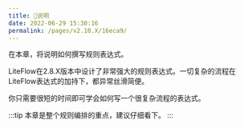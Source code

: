 ```yaml
---
title: 🍄说明
date: 2022-06-29 15:30:16
permalink: /pages/v2.10.X/16eca9/
---
```


在本章，将说明如何撰写规则表达式。

LiteFlow在2.8.X版本中设计了非常强大的规则表达式。一切复杂的流程在LiteFlow表达式的加持下，都异常丝滑简便。

你只需要很短的时间即可学会如何写一个很复杂流程的表达式。

:::tip
本章是整个规则编排的重点，建议仔细看下。
:::